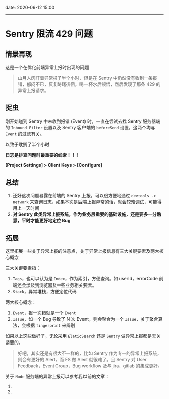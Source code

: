 date: 2020-06-12 15:00

---

# Sentry 限流 429 问题

## 情景再现

这是一个在优化前端异常上报时出现的问题

> 山月人肉盯着异常报了半个小时，但是在 Sentry 中仍然没有收到一条报错，郁闷不已，反复踌躇徘徊。喝一杯水后顿悟，然后发现了那条 429 的异常上报请求。

## 捉虫

刚开始碰到 Sentry 中未收到报错 (Event) 时，一直在尝试去找 Sentry 服务器端的 `Inbound Filter` 设置以及 Sentry 客户端的 `beforeSend` 设置，这两个均与 `Event` 的过滤有关。

以致于耽搁了半个小时

**日志是排查问题时最重要的线索！！！**

**[Project Settings] > Client Keys > [Configure]**

## 总结

1. 还好这次问题暴露在前端的 Sentry 上报，可以很方便地通过 `devtools -> network` 来查询日志，如果本次是后端上报异常的话，就会较难调试，可能得用上一天时间
1. **对 Sentry 此类异常上报系统，作为业务层重要的基础设施，还是要多一分熟悉，平时才能更好地定位 Bug**

## 拓展

这里拓展一些关于异常上报的注意点，关于异常上报信息有三大关键要素及两大核心概念

三大关键要素指：

1. `Tags`，也可以认为是 `Index`，作为索引，方便查询。如 userId，errorCode 前端还会涉及到浏览器及一些业务相关要素。
1. `Stack`，异常堆栈，方便定位代码

两大核心概念：

1. `Event`，报一次错就是一个 `Event`
1. `Issue`，如一个 Bug 导致了 N 次 Event，则会聚合为一个 `Issue`，关于聚合算法，会根据 `fingerprint` 来辨别

如果以上这些做好了，无论采用 `ElaticSearch` 还是 `Sentry` 做异常上报都是无关紧要的。

> 好吧，其实还是有很大不一样的，比如 Sentry 作为专一的异常上报系统，则会有更好的 Alert，而 ES 做 Alert 就很难了。且 Sentry 对 User Feedback，Event Group，Bug workflow 及与 jira，gitlab 的集成更好。

关于 `Node` 服务端的异常上报可以参考我以前的文章：

1. []()
1. 

